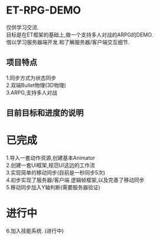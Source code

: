 # ET-RPG-DEMO
仅供学习交流.  
目标是在ET框架的基础上,做一个支持多人对战的ARPG的DEMO.   
借以学习服务器端开发.和了解服务器/客户端交互细节.  
## 项目特点   
1.同步方式为状态同步   
2.双端Bullet物理(3D物理)  
3.ARPG,支持多人对战

## 目前目标和进度的说明   
# 已完成
1.导入一套动作资源,创建基本Animator     
2.创建一套UI框架,规范UI这边的工作流    
3.实现简单的移动同步(目前是一秒同步5次)    
4.初步实现了服务器/客户端 逻辑帧框架,以及完善了移动同步    
5.移动同步加入Y轴判断(需要服务器验证)     

# 进行中   
6.加入技能系统. (进行中)   



